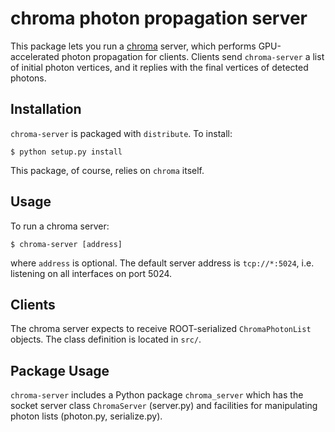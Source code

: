 chroma photon propagation server
================================
This package lets you run a [chroma](http://chroma.bitbucket.org) server, which performs GPU-accelerated photon propagation for clients. Clients send `chroma-server` a list of initial photon vertices, and it replies with the final vertices of detected photons.

Installation
------------
`chroma-server` is packaged with `distribute`. To install:

    $ python setup.py install

This package, of course, relies on `chroma` itself.

Usage
-----
To run a chroma server:

    $ chroma-server [address]

where `address` is optional. The default server address is `tcp://*:5024`, i.e. listening on all interfaces on port 5024.

Clients
-------
The chroma server expects to receive ROOT-serialized `ChromaPhotonList` objects. The class definition is located in `src/`.

Package Usage
-------------
`chroma-server` includes a Python package `chroma_server` which has the socket server class `ChromaServer` (server.py) and facilities for manipulating photon lists (photon.py, serialize.py).

